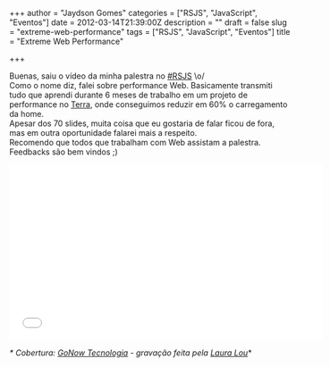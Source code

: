 +++
author = "Jaydson Gomes"
categories = ["RSJS", "JavaScript", "Eventos"]
date = 2012-03-14T21:39:00Z
description = ""
draft = false
slug = "extreme-web-performance"
tags = ["RSJS", "JavaScript", "Eventos"]
title = "Extreme Web Performance"

+++

Buenas, saiu o vídeo da minha palestra no [#RSJS](http://rsjs.org) \o/  
Como o nome diz, falei sobre performance Web. Basicamente transmiti tudo que aprendi durante 6 meses de trabalho em um projeto de performance no [Terra](http://www.terra.com.br), onde conseguimos reduzir em 60% o carregamento da home.  
Apesar dos 70 slides, muita coisa que eu gostaria de falar ficou de fora, mas em outra oportunidade falarei mais a respeito.  
Recomendo que todos que trabalham com Web assistam a palestra.  
Feedbacks são bem vindos ;)  

<iframe width="560" height="315" src="//www.youtube.com/embed/o73xH52pFPY" frameborder="0" allowfullscreen></iframe> 

_* Cobertura: [GoNow Tecnologia](http://www.gonow.com.br) - gravação feita pela [Laura Lou](http://www.facebook.com/djlou09)_*